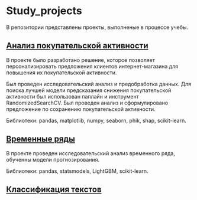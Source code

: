 # Study_projects

В репозитории представлены проекты, выполненые в процессе учебы.

## [Анализ покупательской активности](https://github.com/Daria-Zhukova/Study_projects/tree/main/analysis_of_consumer_activity)

В проекте было разработано решение, которое позволяет персонализировать предложения клиентов интернет-магазина для повышения их покупательской активности.

Был проведен исследовательский анализ и предобработка данных. Для поиска лучшей модели предсказания снижения покупательской активности был использован паплайн и инструмент RandomizedSearchCV. Был проведен анализ и сформулировано предложение по сохранению покупательской активности.

Библиотеки: pandas, matplotlib, numpy, seaborn, phik, shap, scikit-learn.

## [Временные ряды](https://github.com/Daria-Zhukova/Study_projects/tree/main/time_series)

В проекте проведен исследовательский анализ временного ряда, обученны модели прогнозирования.

Библиотеки: pandas, statsmodels, LightGBM, scikit-learn.

## [Классификация текстов](https://github.com/Daria-Zhukova/Study_projects/tree/main/text_classifier)


